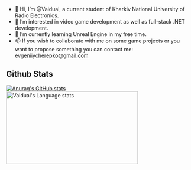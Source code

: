 - 👋 Hi, I’m @Vaidual, a current student of Kharkiv National University of Radio Electronics.
- 👀 I’m interested in video game development as well as full-stack .NET development.
- 🌱 I’m currently learning Unreal Engine in my free time.
- 📫 If you wish to collaborate with me on some game projects or you want to propose something you can contact me: evgeniiycherepko@gmail.com

## Github Stats
[![Anurag's GitHub stats](https://github-readme-stats.vercel.app/api?username=Vaidual&show_icons=true&theme=material-palenight)](https://github.com/anuraghazra/github-readme-stats)
<img height=196 width=356 src="https://github-readme-stats.vercel.app/api/top-langs/?username=Vaidual&layout=compact&theme=material-palenight" alt="Vaidual's Language stats" />
<!---
Vaidual/Vaidual is a ✨ special ✨ repository because its `README.md` (this file) appears on your GitHub profile.
You can click the Preview link to take a look at your changes.
--->

